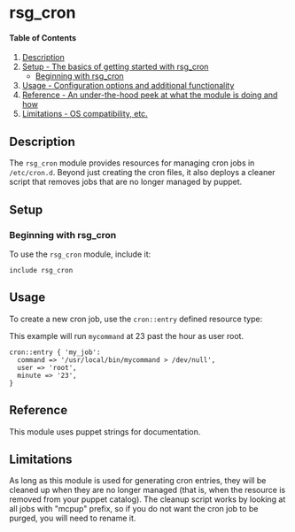 
# rsg_cron




#### Table of Contents

1. [Description](#description)
2. [Setup - The basics of getting started with rsg_cron](#setup)
    * [Beginning with rsg_cron](#beginning-with-rsg_cron)
3. [Usage - Configuration options and additional functionality](#usage)
4. [Reference - An under-the-hood peek at what the module is doing and how](#reference)
5. [Limitations - OS compatibility, etc.](#limitations)

## Description

The `rsg_cron` module provides resources for managing cron jobs in `/etc/cron.d`.  Beyond just creating the cron files, it also deploys a cleaner script that removes jobs that are no longer managed by puppet.

## Setup

### Beginning with rsg_cron

To use the `rsg_cron` module, include it:

``` puppet
include rsg_cron
```

## Usage

To create a new cron job, use the `cron::entry` defined resource type:

This example will run `mycommand` at 23 past the hour as user root.

``` puppet
cron::entry { 'my_job':
  command => '/usr/local/bin/mycommand > /dev/null',
  user => 'root',
  minute => '23',
}
```

## Reference

This module uses puppet strings for documentation.

## Limitations

As long as this module is used for generating cron entries, they will be cleaned up when they are no longer managed (that is, when the resource is removed from your puppet catalog).  The cleanup script works by looking at all jobs with "mcpup" prefix, so if you do not want the cron job to be purged, you will need to rename it.

